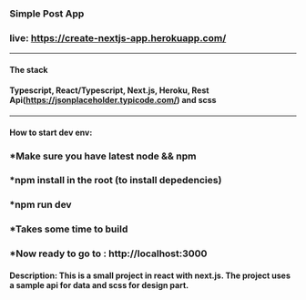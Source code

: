 ### Simple Post App
### live: https://create-nextjs-app.herokuapp.com/
---
#### The stack 
#### Typescript, React/Typescript, Next.js, Heroku, Rest Api(https://jsonplaceholder.typicode.com/) and scss
---
#### How to start dev env: 
### *Make sure you have latest node && npm
### *npm install in the root (to install depedencies)
### *npm run dev 
### *Takes some time to build
### *Now ready to go to : http://localhost:3000

#### Description: This is a small project in react with next.js. The project uses a sample api for data and scss for design part.
